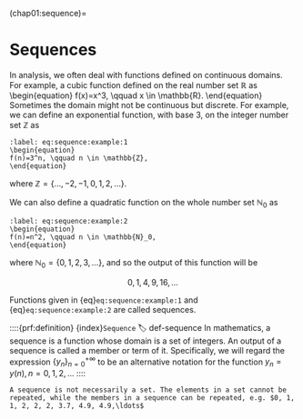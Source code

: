 (chap01:sequence)=
# Sequences

In analysis, we often deal with functions defined on continuous domains. For example, a cubic function defined on the real number set $\mathbb{R}$ as 
\begin{equation}
f(x)=x^3, \qquad x \in \mathbb{R}.
\end{equation}
Sometimes the domain might not be continuous but discrete. For example, we can define an exponential  function, with base $3$, on the integer number set $\mathbb{Z}$ as

```{math}
:label: eq:sequence:example:1
\begin{equation}
f(n)=3^n, \qquad n \in \mathbb{Z},
\end{equation}
```
where $\mathbb{Z}=\{\ldots,-2,-1,0,1,2,\ldots\}$. 

We can also define a quadratic function on the whole number set $\mathbb{N}_0$ as

```{math}
:label: eq:sequence:example:2
\begin{equation}
f(n)=n^2, \qquad n \in \mathbb{N}_0,
\end{equation}
```

where $\mathbb{N}_0=\{0, 1, 2, 3,\ldots\}$, and so the output of this function will be 

$$
0, 1, 4, 9, 16, \ldots
$$

Functions given in {eq}`eq:sequence:example:1` and {eq}`eq:sequence:example:2` are called sequences.

::::{prf:definition} {index}`Sequence`
:label: def-sequence
In mathematics, a sequence is a function whose domain is a set of integers. An output of a sequence is called a member or term of it. 
Specifically, we will regard the expression $\{y_n\}_{n=0}^{+\infty}$ to be an alternative notation for the function $y_n=y(n), n=0,1,2,\ldots$
::::

```{Note}
A sequence is not necessarily a set. The elements in a set cannot be repeated, while the members in a sequence can be repeated, e.g. $0, 1, 1, 2, 2, 2, 3.7, 4.9, 4.9,\ldots$
```
